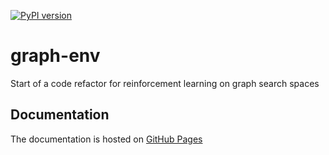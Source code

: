 [![PyPI version](https://badge.fury.io/py/graphenv.svg)](https://badge.fury.io/py/graphenv)

# graph-env

Start of a code refactor for reinforcement learning on graph search spaces

## Documentation

The documentation is hosted on [GitHub Pages](https://nrel.github.io/graph-env/)
